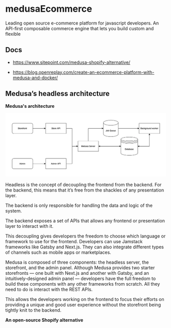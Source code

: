 # medusaEcommerce
Leading open source e-commerce platform for javascript developers. An API-first composable commerce engine that lets you build custom and flexible

## Docs

- https://www.sitepoint.com/medusa-shopify-alternative/

- https://blog.openreplay.com/create-an-ecommerce-platform-with-medusa-and-docker/

## Medusa’s headless architecture

**Medusa's architecture**


![Medusa Headless E-commerce Architecture](
https://github.com/sanogotech/medusaEcommerce/blob/main/medusaEcommerceArchi.jpg)


Headless is the concept of decoupling the frontend from the backend. For the backend, this means that it’s free from the shackles of any presentation layer. 

The backend is only responsible for handling the data and logic of the system.

The backend exposes a set of APIs that allows any frontend or presentation layer to interact with it.

This decoupling gives developers the freedom to choose which language or framework to use for the frontend. Developers can use Jamstack frameworks like Gatsby and Next.js. They can also integrate different types of channels such as mobile apps or marketplaces.

Medusa is composed of three components: the headless server, the storefront, and the admin panel. Although Medusa provides two starter storefronts — one built with Next.js and another with Gatsby, and an intuitively-designed admin panel — developers have the full freedom to build these components with any other frameworks from scratch. All they need to do is interact with the REST APIs.

This allows the developers working on the frontend to focus their efforts on providing a unique and good user experience without the storefront being tightly knit to the backend.

**An open-source Shopify alternative**

